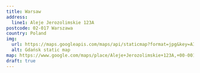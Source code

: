 ```yaml
---
title: Warsaw
address:
  line1: Aleje Jerozolimskie 123A
postcode: 02-017 Warszawa
country: Poland
img: 
  url: https://maps.googleapis.com/maps/api/staticmap?format=jpg&key=AIzaSyAa-P3u_B9zTs_DJ_dXRK5og7r3_n7vlT0&maptype=roadmap&scale=2&size=425x300&markers=52.22498157391693,20.991161204874516&zoom=15
  alt: Gdańsk static map
map: https://www.google.com/maps/place/Aleje+Jerozolimskie+123A,+00-001+Warszawa,+Poland/@52.2249301,20.9888819,17z/data=!3m1!4b1!4m5!3m4!1s0x471ecc912c4600c1:0xcf1c1af486cc53d1!8m2!3d52.2249301!4d20.9910706
draft: true
---
```

